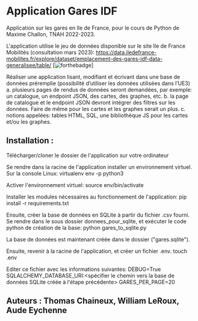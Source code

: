 # Application Gares IDF
Application sur les gares en Ile de France, pour le cours de Python de Maxime Challon, TNAH 2022-2023.

L'application utilise le jeu de données disponible sur le site Ile de France Mobilités (consultation mars 2023):
https://data.iledefrance-mobilites.fr/explore/dataset/emplacement-des-gares-idf-data-generalisee/table/
[![forthebadge](http://forthebadge.com/images/badges/built-with-love.svg)]

Réaliser une application lisant, modifiant et écrivant dans une base de
données préremplie (possibilité d’utiliser les données utilisées dans l’UE3)
a. plusieurs pages de rendus de données seront demandées, par exemple: un
catalogue, un endpoint JSON, des cartes, des graphes, etc.
b. la page de catalogue et le endpoint JSON devront intégrer des filtres sur les
données. Faire de même pour les cartes et les graphes serait un plus.
c. notions appelées: tables HTML, SQL, une bibliothèque JS pour les cartes
et/ou les graphes.

## Installation : 
Télécharger/cloner le dossier de l'application sur votre ordinateur

Se rendre dans la racine de l'application
installer un environnement virtuel. Sur la console Linux: 
virtualenv env -p python3

Activer l'environnement virtuel:
source env/bin/activate

Installer les modules nécessaires au fonctionnement de l'application: 
pip install -r requirements.txt

Ensuite, créer la base de données en SQLite à partir du fichier .csv fourni. Se rendre dans le sous dossier donnees_pour_sqlite, et exécuter le code python de création de la base:
python gares_to_sqlite.py

La base de données est maintenant créée dans le dossier ("gares.sqlite"). 

Ensuite, revenir à la racine de l'application, et créer un fichier .env. 
touch .env

Editer ce fichier avec les informations suivantes:
DEBUG=True
SQLALCHEMY_DATABASE_URI:<spécifier le chemin vers la base de données SQLite créée à l'étape précédente>
GARES_PER_PAGE=20

## Auteurs : Thomas Chaineux, William LeRoux, Aude Eychenne

